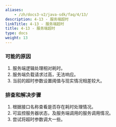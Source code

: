 ```yaml
---
aliases:
    - /zh/docs3-v2/java-sdk/faq/4/13/
description: 4-13 - 服务端超时
linkTitle: 4-13 - 服务端超时
title: 4-13 - 服务端超时
type: docs
weight: 13
---
```



### 可能的原因

1. 服务端逻辑处理相对耗时。
2. 服务端负载请求过高，无法响应。
3. 当前的超时参数设置阈值与现实情况相差较大。

### 排查和解决步骤

1. 根据接口名称查看是否存在耗时处理情况。
2. 可监控服务器状态，及服务端调用的服务调用情况。
3. 尝试将超时参数调大一些。